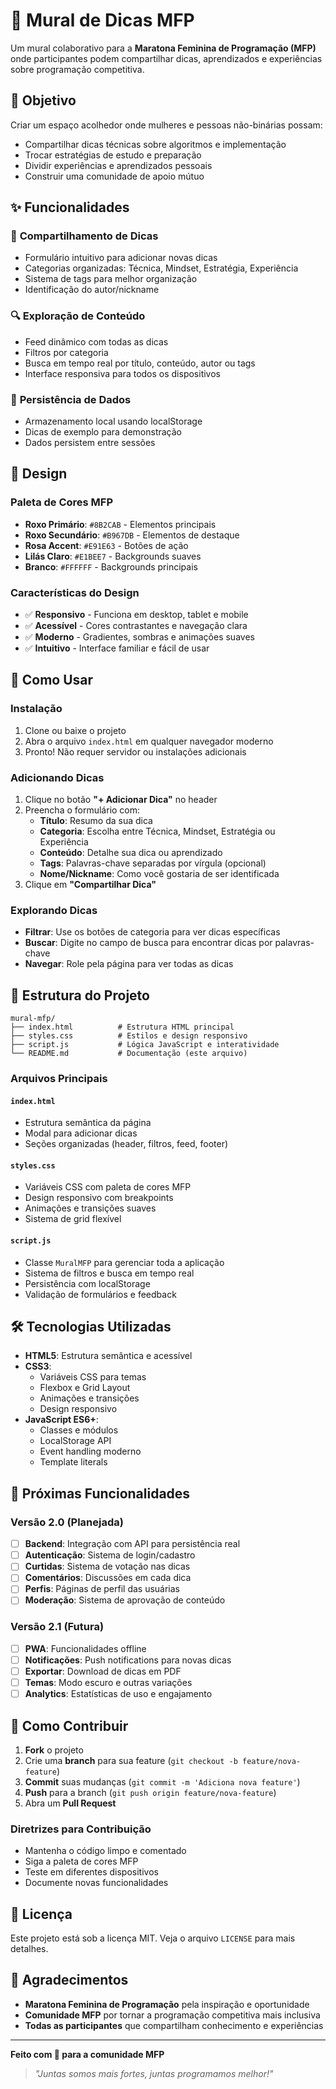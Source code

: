 # 💜 Mural de Dicas MFP

Um mural colaborativo para a **Maratona Feminina de Programação (MFP)** onde participantes podem compartilhar dicas, aprendizados e experiências sobre programação competitiva.

## 🎯 Objetivo

Criar um espaço acolhedor onde mulheres e pessoas não-binárias possam:
- Compartilhar dicas técnicas sobre algoritmos e implementação
- Trocar estratégias de estudo e preparação
- Dividir experiências e aprendizados pessoais
- Construir uma comunidade de apoio mútuo

## ✨ Funcionalidades

### 📝 **Compartilhamento de Dicas**
- Formulário intuitivo para adicionar novas dicas
- Categorias organizadas: Técnica, Mindset, Estratégia, Experiência
- Sistema de tags para melhor organização
- Identificação do autor/nickname

### 🔍 **Exploração de Conteúdo**
- Feed dinâmico com todas as dicas
- Filtros por categoria
- Busca em tempo real por título, conteúdo, autor ou tags
- Interface responsiva para todos os dispositivos

### 💾 **Persistência de Dados**
- Armazenamento local usando localStorage
- Dicas de exemplo para demonstração
- Dados persistem entre sessões

## 🎨 Design

### Paleta de Cores MFP
- **Roxo Primário**: `#8B2CAB` - Elementos principais
- **Roxo Secundário**: `#B967DB` - Elementos de destaque
- **Rosa Accent**: `#E91E63` - Botões de ação
- **Lilás Claro**: `#E1BEE7` - Backgrounds suaves
- **Branco**: `#FFFFFF` - Backgrounds principais

### Características do Design
- ✅ **Responsivo** - Funciona em desktop, tablet e mobile
- ✅ **Acessível** - Cores contrastantes e navegação clara
- ✅ **Moderno** - Gradientes, sombras e animações suaves
- ✅ **Intuitivo** - Interface familiar e fácil de usar

## 🚀 Como Usar

### Instalação
1. Clone ou baixe o projeto
2. Abra o arquivo `index.html` em qualquer navegador moderno
3. Pronto! Não requer servidor ou instalações adicionais

### Adicionando Dicas
1. Clique no botão **"+ Adicionar Dica"** no header
2. Preencha o formulário com:
   - **Título**: Resumo da sua dica
   - **Categoria**: Escolha entre Técnica, Mindset, Estratégia ou Experiência
   - **Conteúdo**: Detalhe sua dica ou aprendizado
   - **Tags**: Palavras-chave separadas por vírgula (opcional)
   - **Nome/Nickname**: Como você gostaria de ser identificada
3. Clique em **"Compartilhar Dica"**

### Explorando Dicas
- **Filtrar**: Use os botões de categoria para ver dicas específicas
- **Buscar**: Digite no campo de busca para encontrar dicas por palavras-chave
- **Navegar**: Role pela página para ver todas as dicas

## 📁 Estrutura do Projeto

```
mural-mfp/
├── index.html          # Estrutura HTML principal
├── styles.css          # Estilos e design responsivo
├── script.js           # Lógica JavaScript e interatividade
└── README.md           # Documentação (este arquivo)
```

### Arquivos Principais

#### `index.html`
- Estrutura semântica da página
- Modal para adicionar dicas
- Seções organizadas (header, filtros, feed, footer)

#### `styles.css`
- Variáveis CSS com paleta de cores MFP
- Design responsivo com breakpoints
- Animações e transições suaves
- Sistema de grid flexível

#### `script.js`
- Classe `MuralMFP` para gerenciar toda a aplicação
- Sistema de filtros e busca em tempo real
- Persistência com localStorage
- Validação de formulários e feedback

## 🛠️ Tecnologias Utilizadas

- **HTML5**: Estrutura semântica e acessível
- **CSS3**: 
  - Variáveis CSS para temas
  - Flexbox e Grid Layout
  - Animações e transições
  - Design responsivo
- **JavaScript ES6+**:
  - Classes e módulos
  - LocalStorage API
  - Event handling moderno
  - Template literals

## 🔮 Próximas Funcionalidades

### Versão 2.0 (Planejada)
- [ ] **Backend**: Integração com API para persistência real
- [ ] **Autenticação**: Sistema de login/cadastro
- [ ] **Curtidas**: Sistema de votação nas dicas
- [ ] **Comentários**: Discussões em cada dica
- [ ] **Perfis**: Páginas de perfil das usuárias
- [ ] **Moderação**: Sistema de aprovação de conteúdo

### Versão 2.1 (Futura)
- [ ] **PWA**: Funcionalidades offline
- [ ] **Notificações**: Push notifications para novas dicas
- [ ] **Exportar**: Download de dicas em PDF
- [ ] **Temas**: Modo escuro e outras variações
- [ ] **Analytics**: Estatísticas de uso e engajamento

## 🤝 Como Contribuir

1. **Fork** o projeto
2. Crie uma **branch** para sua feature (`git checkout -b feature/nova-feature`)
3. **Commit** suas mudanças (`git commit -m 'Adiciona nova feature'`)
4. **Push** para a branch (`git push origin feature/nova-feature`)
5. Abra um **Pull Request**

### Diretrizes para Contribuição
- Mantenha o código limpo e comentado
- Siga a paleta de cores MFP
- Teste em diferentes dispositivos
- Documente novas funcionalidades

## 📝 Licença

Este projeto está sob a licença MIT. Veja o arquivo `LICENSE` para mais detalhes.

## 💝 Agradecimentos

- **Maratona Feminina de Programação** pela inspiração e oportunidade
- **Comunidade MFP** por tornar a programação competitiva mais inclusiva
- **Todas as participantes** que compartilham conhecimento e experiências

---

**Feito com 💜 para a comunidade MFP**

> *"Juntas somos mais fortes, juntas programamos melhor!"*
